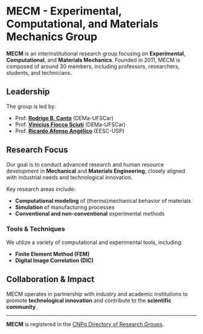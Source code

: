 # MECM - Experimental, Computational, and Materials Mechanics Group

**MECM** is an interinstitutional research group focusing on **Experimental**, **Computational**, and **Materials Mechanics**. Founded in 2011, MECM is composed of around 30 members, including professors, researchers, students, and technicians.

## Leadership
The group is led by:
- Prof. [**Rodrigo B. Canto**](https://orcid.org/0000-0002-9286-9912) (DEMa-UFSCar)
- Prof. [**Vinicius Fiocco Sciuti**](https://orcid.org/0000-0002-3709-3189) (DEMa-UFSCar)
- Prof. [**Ricardo Afonso Angélico**](https://orcid.org/0000-0002-1621-9221) (EESC-USP)

## Research Focus
Our goal is to conduct advanced research and human resource development in **Mechanical** and **Materials Engineering**, closely aligned with industrial needs and technological innovation.

Key research areas include:
- **Computational modeling** of (thermo)mechanical behavior of materials
- **Simulation** of manufacturing processes
- **Conventional and non-conventional** experimental methods

### Tools & Techniques
We utilize a variety of computational and experimental tools, including:
- **Finite Element Method (FEM)**
- **Digital Image Correlation (DIC)**

## Collaboration & Impact
MECM operates in partnership with industry and academic institutions to promote **technological innovation** and contribute to the **scientific community**.

<!-- For more information, visit our [website](#) or contact us at [email@example.com](mailto:email@example.com). -->

---

**MECM** is registered in the [CNPq Directory of Research Groups](https://dgp.cnpq.br/dgp/espelhogrupo/2759993390142692).
